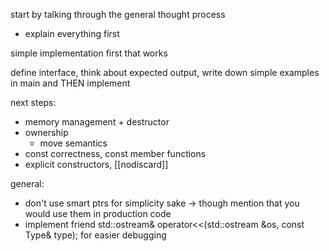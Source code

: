 start by talking through the general thought process
  - explain everything first

simple implementation first that works

define interface, think about expected output, write down simple examples in
main and THEN implement

next steps:
  - memory management + destructor
  - ownership
    - move semantics
  - const correctness, const member functions
  - explicit constructors, [[nodiscard]]

general:
  - don't use smart ptrs for simplicity sake -> though mention that you would
  use them in production code
  - implement friend std::ostream& operator<<(std::ostream &os, const Type& type); for
  easier debugging
